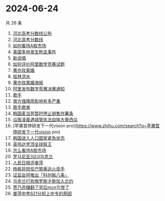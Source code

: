 # 2024-06-24

共 26 条

<!-- BEGIN ZHIHUSEARCH -->
<!-- 最后更新时间 Mon Jun 24 2024 21:13:32 GMT+0800 (China Standard Time) -->
1. [河北高考分数线公布](https://www.zhihu.com/search?q=河北高考分数线公布)
1. [河北高考分数线](https://www.zhihu.com/search?q=河北高考分数线)
1. [如何看待A股市场](https://www.zhihu.com/search?q=如何看待A股市场)
1. [美国多地发生枪击事件](https://www.zhihu.com/search?q=美国多地发生枪击事件)
1. [新说唱](https://www.zhihu.com/search?q=新说唱)
1. [如何评价阿里数学竞赛试题](https://www.zhihu.com/search?q=如何评价阿里数学竞赛试题)
1. [黄亦玫离婚](https://www.zhihu.com/search?q=黄亦玫离婚)
1. [桂林洪水](https://www.zhihu.com/search?q=桂林洪水)
1. [黄亦玫离婚海报](https://www.zhihu.com/search?q=黄亦玫离婚海报)
1. [阿里发布数学竞赛决赛通知](https://www.zhihu.com/search?q=阿里发布数学竞赛决赛通知)
1. [歌手](https://www.zhihu.com/search?q=歌手)
1. [南方强降雨影响有多严重](https://www.zhihu.com/search?q=南方强降雨影响有多严重)
1. [歌手歌单](https://www.zhihu.com/search?q=歌手歌单)
1. [韩国麦当劳暂时停止销售炸薯条](https://www.zhihu.com/search?q=韩国麦当劳暂时停止销售炸薯条)
1. [瓜贩凌晨遇城管执法自摔大量西瓜](https://www.zhihu.com/search?q=瓜贩凌晨遇城管执法自摔大量西瓜)
1. [苹果暂停研发下一代vision pro](https://www.zhihu.com/search?q=苹果暂停研发下一代vision pro)
1. [韩国进入人口国家紧急状态](https://www.zhihu.com/search?q=韩国进入人口国家紧急状态)
1. [英伟达登顶全球股王](https://www.zhihu.com/search?q=英伟达登顶全球股王)
1. [怎么看待A股市场](https://www.zhihu.com/search?q=怎么看待A股市场)
1. [罗马尼亚3比0乌克兰](https://www.zhihu.com/search?q=罗马尼亚3比0乌克兰)
1. [人民日报评姜萍](https://www.zhihu.com/search?q=人民日报评姜萍)
1. [杨紫将担任巴黎奥运火炬手](https://www.zhihu.com/search?q=杨紫将担任巴黎奥运火炬手)
1. [证监会将推出「科创板八条」](https://www.zhihu.com/search?q=证监会将推出「科创板八条」)
1. [乌克兰打败俄罗斯才能加入北约](https://www.zhihu.com/search?q=乌克兰打败俄罗斯才能加入北约)
1. [贾乃亮赚翻了背后mcn亏惨了](https://www.zhihu.com/search?q=贾乃亮赚翻了背后mcn亏惨了)
1. [姜萍中考621分却上中专的原因](https://www.zhihu.com/search?q=姜萍中考621分却上中专的原因)
<!-- END ZHIHUSEARCH -->
